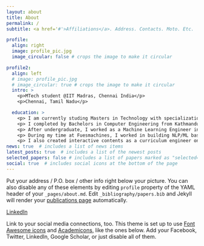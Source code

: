 ```yaml
---
layout: about
title: About
permalink: /
subtitle: <a href='#'>Affiliations</a>. Address. Contacts. Moto. Etc.

profile:
  align: right
  image: profile_pic.jpg
  image_circular: false # crops the image to make it circular

profile2:
  align: left
  # image: profile_pic.jpg
  # image_circular: true # crops the image to make it circular
  intro: >
    <p>MTech student @IIT Madras, Chennai India</p>
    <p>Chennai, Tamil Nadu</p>

  education: >
    <p> I am currently studing Masters in Technology with specialization in Cyber Physical Systems(CPS) at IIT Madras (CGPA: 8.59/10)
    <p> I completed by Bachelors in Computer Engineering from Kathmandu University (CGPA: 3.58/4)
    <p> After undergraduate, I worked as a Machine Learning Engineer in Fusemachines for two years before joining IIT Madras.
    <p> During my time at Fuesmachines, I worked in building NLP/ML based systems(topic extraction and report generation, conversational survey platform, chatbots) using cutting edge tools and technologies. 
    <p> I also created interactive contents as a curriculum engineer on Artificial Intelligence for non-technical professionals and high-school students to begin their career in AI.
news: true  # includes a list of news items
latest_posts: true  # includes a list of the newest posts
selected_papers: false # includes a list of papers marked as "selected={true}"
social: true  # includes social icons at the bottom of the page
---
```


Put your address / P.O. box / other info right below your picture. You can also disable any of these elements by editing `profile` property of the YAML header of your `_pages/about.md`. Edit `_bibliography/papers.bib` and Jekyll will render your [publications page](/al-folio/publications/) automatically.

[LinkedIn](https://www.linkedin.com/in/jasmin-karki-b58589171/)

Link to your social media connections, too. This theme is set up to use [Font Awesome icons](http://fortawesome.github.io/Font-Awesome/) and [Academicons](https://jpswalsh.github.io/academicons/), like the ones below. Add your Facebook, Twitter, LinkedIn, Google Scholar, or just disable all of them.

